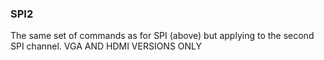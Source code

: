 

### SPI2

The same set of commands as for SPI (above) but applying to the second SPI channel. VGA AND HDMI VERSIONS ONLY